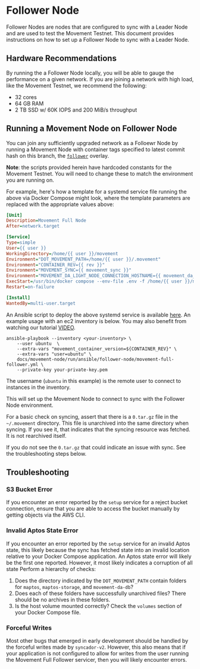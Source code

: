 # Follower Node
Follower Nodes are nodes that are configured to sync with a Leader Node and are used to test the Movement Testnet. This document provides instructions on how to set up a Follower Node to sync with a Leader Node.

## Hardware Recommendations
By running the a Follower Node locally, you will be able to gauge the performance on a given network. If you are joining a network with high load, like the Movement Testnet, we recommend the following:
- 32 cores
- 64 GB RAM
- 2 TB SSD w/ 60K IOPS and 200 MiB/s throughput

## Running a Movement Node on Follower Node
You can join any sufficiently upgraded network as a Folloewr Node by running a Movement Node with container tags specified to latest commit hash on this branch, the [`follower`](../../../../../docker/compose/movement-full-node/docker-compose.follower.yml) overlay. 

**Note**: the scripts provided herein have hardcoded constants for the Movement Testnet. You will need to change these to match the environment you are running on.

For example, here's how a template for a systemd service file running the above via Docker Compose might look, where the template parameters are replaced with the appropriate values above:

```ini
[Unit]
Description=Movement Full Node
After=network.target

[Service]
Type=simple
User={{ user }}
WorkingDirectory=/home/{{ user }}/movement
Environment="DOT_MOVEMENT_PATH=/home/{{ user }}/.movement"
Environment="CONTAINER_REV={{ rev }}"
Environment="MOVEMENT_SYNC={{ movement_sync }}"
Environment="MOVEMENT_DA_LIGHT_NODE_CONNECTION_HOSTNAME={{ movement_da_light_node_connection_hostname }}"
ExecStart=/usr/bin/docker compose --env-file .env -f /home/{{ user }}/movement/docker/compose/movement-full-node/docker-compose.yml -f /home/{{ user }}/movement/docker/compose/movement-full-node/docker-compose.follower.yml up --force-recreate --remove-orphans
Restart=on-failure

[Install]
WantedBy=multi-user.target
```

An Ansible script to deploy the above systemd service is available [here](./movement-full-follower.yml). An example usage with an ec2 inventory is below. You may also benefit from watching our tutorial [VIDEO](https://www.loom.com/share/59e6a31a08ef4260bdc9b082a3980f52).

```shell
ansible-playbook --inventory <your-inventory> \
    --user ubuntu  \
    --extra-vars "movement_container_version=${CONTAINER_REV}" \
    --extra-vars "user=ubuntu" \
    docs/movement-node/run/ansible/follower-node/movement-full-follower.yml \
    --private-key your-private-key.pem
```

The username (`ubuntu` in this example) is the remote user to connect to instances in the inventory.

This will set up the Movement Node to connect to sync with the Follower Node environment.

For a basic check on syncing, assert that there is a `0.tar.gz` file in the `~/.movement` directory. This file is unarchived into the same directory when syncing. If you see it, that indicates that the syncing resource was fetched. It is not rearchived itself.

If you do not see the `0.tar.gz` that could indicate an issue with sync. See the troubleshooting steps below.

## Troubleshooting 

### S3 Bucket Error
If you encounter an error reported by the `setup` service for a reject bucket connection, ensure that you are able to access the bucket manually by getting objects via the AWS CLI. 

### Invalid Aptos State Error
If you encounter an error reported by the `setup` service for an invalid Aptos state, this likely because the sync has fetched state into an invalid location relative to your Docker Compose application. An Aptos state error will likely be the first one reported. However, it most likely indicates a corruption of all state Perform a hierarchy of checks:
1. Does the directory indicated by the `DOT_MOVEMENT_PATH` contain folders for `maptos`, `maptos-storage`, and `movement-da-db`?
2. Does each of these folders have successfully unarchived files? There should be no archives in these folders.
3. Is the host volume mounted correctly? Check the `volumes` section of your Docker Compose file.

### Forceful Writes
Most other bugs that emerged in early development should be handled by the forceful writes made by `syncador-v2`. However, this also means that if your application is not configured to allow for writes from the user running the Movement Full Follower servicer, then you will likely encounter errors. 
